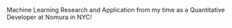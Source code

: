 Machine Learning Research and Application from my time as a Quantitative Developer at Nomura in NYC!
